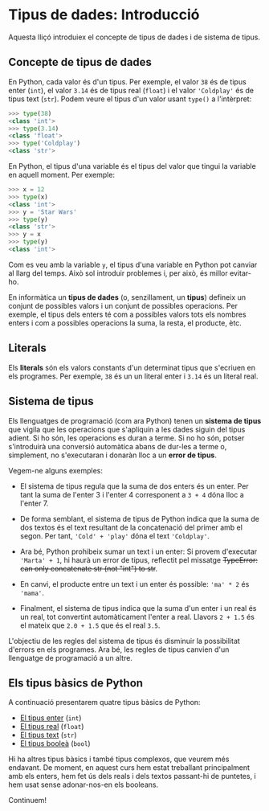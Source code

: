 # Tipus de dades: Introducció

Aquesta lliçó introduiex el concepte de tipus de dades i de sistema de tipus.

## Concepte de tipus de dades

En Python, cada valor és d'un tipus. Per exemple, el valor `38` és de tipus enter (`int`), el valor `3.14` és de tipus real (`float`) i el valor `'Coldplay'` és de tipus text (`str`). Podem veure el tipus d'un valor usant `type()` a l'intèrpret:

```python
>>> type(38)
<class 'int'>
>>> type(3.14)
<class 'float'>
>>> type('Coldplay')
<class 'str'>
```

En Python, el tipus d'una variable és el tipus del valor que tingui la variable en aquell moment. Per exemple:

```python
>>> x = 12
>>> type(x)
<class 'int'>
>>> y = 'Star Wars'
>>> type(y)
<class 'str'>
>>> y = x
>>> type(y)
<class 'int'>
```

Com es veu amb la variable `y`, el tipus d'una variable en Python pot canviar al llarg del temps. Això sol introduir problemes i, per això, és millor evitar-ho.

En informàtica un **tipus de dades** (o, senzillament, un **tipus**) defineix un conjunt de possibles valors i un conjunt de possibles operacions. Per exemple, el tipus dels enters té com a possibles valors tots els nombres enters i com a possibles operacions la suma, la resta, el producte, ètc.

## Literals

Els **literals** són els valors constants d'un determinat tipus que s'ecriuen en els programes. Per exemple, `38` és un un literal enter i `3.14` és un literal real.

## Sistema de tipus

Els llenguatges de programació (com ara Python) tenen un **sistema de tipus** que vigila que les operacions que s'apliquin a les dades siguin del tipus adient. Si ho són, les operacions es duran a terme. Si no ho són, potser s'introduirà una conversió automàtica abans de dur-les a terme o, simplement, no s'executaran i donaràn lloc a un **error de tipus**.

Vegem-ne alguns exemples:

-   El sistema de tipus regula que la suma de dos enters és un enter. Per tant la suma de l'enter 3 i l'enter 4 corresponent a `3 + 4` dóna lloc a l'enter 7.

-   De forma semblant, el sistema de tipus de Python indica que la suma de dos textos és el text resultant de la concatenació del primer amb el segon. Per tant, `'Cold' + 'play'` dóna el text `'Coldplay'`.

-   Ara bé, Python prohibeix sumar un text i un enter: Si provem d'executar `'Marta' + 1`, hi haurà un error de tipus, reflectit pel missatge ~~TypeError: can only concatenate str (not "int") to str~~.

-   En canvi, el producte entre un text i un enter és possible: `'ma' * 2` és `'mama'`.

-   Finalment, el sistema de tipus indica que la suma d'un enter i un real és un real, tot convertint automàticament l'enter a real. Llavors `2 + 1.5` és el mateix que `2.0 + 1.5` que és el real `3.5`.

L'objectiu de les regles del sistema de tipus és disminuir la possibilitat d'errors en els programes. Ara bé, les regles de tipus canvien d'un llenguatge de programació a un altre.

## Els tipus bàsics de Python

A continuació presentarem quatre tipus bàsics de Python:

-   [El tipus enter](/tipus/enters) (`int`)
-   [El tipus real](/tipus/reals) (`float`)
-   [El tipus text](/tipus/texts) (`str`)
-   [El tipus booleà](/tipus/booleans) (`bool`)

Hi ha altres tipus bàsics i també tipus complexos, que veurem més endavant. De moment, en aquest curs hem estat treballant principalment amb els enters, hem fet ús dels reals i dels textos passant-hi de puntetes, i hem usat sense adonar-nos-en els booleans.

Continuem!

<Autors autors="jpetit"/>
